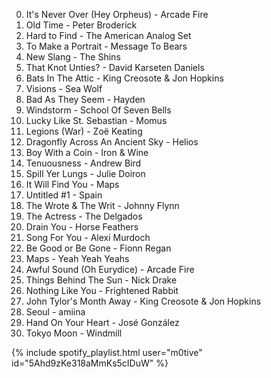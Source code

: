 ---
---

  0. It's Never Over (Hey Orpheus) - Arcade Fire
  0. Old Time - Peter Broderick
  0. Hard to Find - The American Analog Set
  0. To Make a Portrait - Message To Bears
  0. New Slang - The Shins
  0. That Knot Unties? - David Karseten Daniels
  0. Bats In The Attic - King Creosote & Jon Hopkins
  0. Visions - Sea Wolf
  0. Bad As They Seem - Hayden
  0. Windstorm - School Of Seven Bells
  0. Lucky Like St. Sebastian - Momus
  0. Legions (War) - Zoë Keating
  0. Dragonfly Across An Ancient Sky - Helios
  0. Boy With a Coin - Iron & Wine
  0. Tenuousness - Andrew Bird
  0. Spill Yer Lungs - Julie Doiron
  0. It Will Find You - Maps
  0. Untitled #1 - Spain
  0. The Wrote & The Writ - Johnny Flynn
  0. The Actress - The Delgados
  0. Drain You - Horse Feathers
  0. Song For You - Alexi Murdoch
  0. Be Good or Be Gone - Fionn Regan
  0. Maps - Yeah Yeah Yeahs
  0. Awful Sound (Oh Eurydice) - Arcade Fire
  0. Things Behind The Sun - Nick Drake
  0. Nothing Like You - Frightened Rabbit
  0. John Tylor's Month Away - King Creosote & Jon Hopkins
  0. Seoul - amiina
  0. Hand On Your Heart - José González
  0. Tokyo Moon - Windmill

{% include spotify_playlist.html user="m0tive" id="5Ahd9zKe318aMmKs5cIDuW" %}
